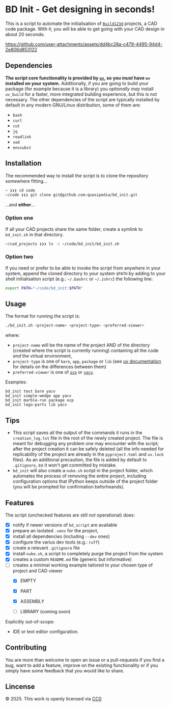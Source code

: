 # BD Init - Get designing in seconds!
This is a script to automate the initialisation of [`Build123d`](https://github.com/gumyr/build123d) projects, a CAD code package.
With it, you will be able to get going with your CAD design in about 20 seconds:

https://github.com/user-attachments/assets/dd4bc28a-c479-4495-94d4-2e806d853122


## Dependencies
**The script core functionality is provided by [`uv`](https://github.com/astral-sh/uv), so you _must_ have `uv` installed on your system.**
Additionally, if you are going to build your package (for example because it is a library) you _optionally may_ install `uv_build` for a faster, more integrated building experience, but this is not necessary.
The other dependencies of the script are typically installed by default in any modern GNU/Linux distribution, some of them are:
- `bash`
- `curl`
- `cut`
- `jq`
- `readlink`
- `sed`
- `envsubst`


## Installation
The recommended way to install the script is to clone the repository somewhere fitting...
```sh
~ ❯❯❯ cd code
~/code ❯❯❯ git clone git@github.com:quasipedia/bd_init.git
```
...and **either**...

### Option one
If all your CAD projects share the same folder, create a symlink to `bd_init.sh` in that directory.
```sh
~/cad_projects ❯❯❯ ln -s ~/code/bd_init/bd_init.sh
```
### Option two
If you need or prefer to be able to invoke the script from anywhere in your system, append the cloned directory to your system `$PATH` by adding to your shell initialisation script (e.g.: `~/.bashrc` or `~/.zshrc`) the following line:
```sh
export PATH="~/code/bd_init:$PATH"
```


## Usage
The format for running the script is:

```sh
./bd_init.sh <project-name> <project-type> <preferred-viewer>
```

where:
- `project-name` will be the name of the project AND of the directory (created where the script is currently running) containing all the code _and_ the virtual environment,
- `project-type` is one of `bare`, `app`, `package` or `lib` (see [uv documentation](https://docs.astral.sh/uv/concepts/projects/init/) for details on the differences between them)
- `preferred-viewer` is one of [`ocp`](https://github.com/bernhard-42/vscode-ocp-cad-viewer) or [`yacv`](https://github.com/yeicor-3d/yet-another-cad-viewer).

Examples:
```
bd_init test bare yacv
bd_init simple-wedge app yacv
bd_init marble-run package ocp
bd_init lego-parts lib yacv
```

## Tips
- This script saves all the output of the commands it runs in the `creation_log.txt` file in the root of the newly created project. The file is meant for debugging any problem one may encounter with the script; after the project creation it can be safely deleted (all the info needed for replicability of the project are already in the `pyproject.toml` and `uv.lock` files). As an additional precaution, the file is added by default to `.gitignore`, so it won't get committed by mistake.
- `bd_init` will also create a `nuke.sh` script in the project folder, which automates the process of removing the entire project, including configuration options that IPython keeps outside of the project folder (you will be prompted for confirmation beforheands).


## Features
The script (unchecked features are still _not_ operational) does:
- [x] notify if newer versions of `bd_script` are available
- [x] prepare an isolated `.venv` for the project,
- [x] install all dependencies (including `--dev` ones)
- [x] configure the varius dev tools (e.g.: `ruff`)
- [x] create a relevant `.gitignore` file
- [x] install `nuke.sh`, a script to completely purge the project from the system
- [x] creates a custom `README.md` file (generic but informative)
- [ ] creates a minimal working example tailored to your chosen type of project and CAD viewer
  - [x] EMPTY
  - [x] PART
  - [x] ASSEMBLY
  - [ ] LIBRARY (coming soon)
    

Explicitly out-of-scope:
- IDE or text editor configuration.


## Contributing
You are more than welcome to open an issue or a pull-requests if you find a bug, want to add a feature, improve on the existing functionality or if you simply have some feedback that you would like to share.


## Lincense
© 2025. This work is openly licensed via [CC0](https://creativecommons.org/publicdomain/zero/1.0/)
